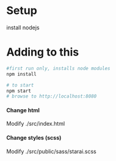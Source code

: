# Setup
install nodejs


# Adding to this
```bash
#first run only, installs node modules
npm install

# to start
npm start
# browse to http://localhost:8080
```

#### Change html
Modify ./src/index.html
#### Change styles (scss)
Modify ./src/public/sass/starai.scss
